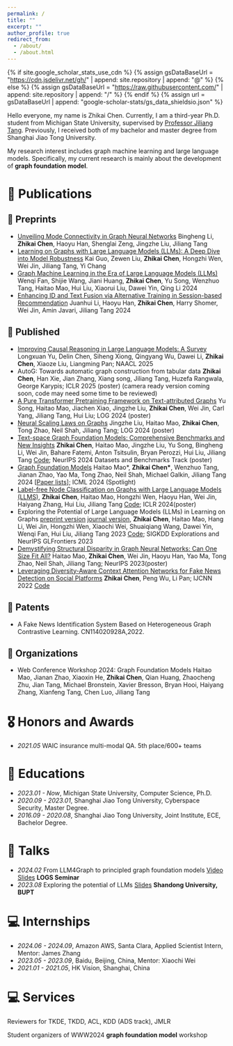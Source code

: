 ```yaml
---
permalink: /
title: ""
excerpt: ""
author_profile: true
redirect_from: 
  - /about/
  - /about.html
---
```


{% if site.google_scholar_stats_use_cdn %}
{% assign gsDataBaseUrl = "https://cdn.jsdelivr.net/gh/" | append: site.repository | append: "@" %}
{% else %}
{% assign gsDataBaseUrl = "https://raw.githubusercontent.com/" | append: site.repository | append: "/" %}
{% endif %}
{% assign url = gsDataBaseUrl | append: "google-scholar-stats/gs_data_shieldsio.json" %}

<span class='anchor' id='about-me'></span>

Hello everyone, my name is Zhikai Chen. Currently, I am a third-year Ph.D. student from Michigan State University, supervised by [Professor Jiliang Tang](https://www.cse.msu.edu/~tangjili/). Previously, I received both of my bachelor and master degree from Shanghai Jiao Tong University. 

My research interest includes graph machine learning and large language models. Specifically, my current research is mainly about the development of **graph foundation model**. 

# 📝 Publications 

## 📝 Preprints
- [Unveiling Mode Connectivity in Graph Neural Networks](https://arxiv.org/abs/2502.12608) Bingheng Li, **Zhikai Chen**, Haoyu Han, Shenglai Zeng, Jingzhe Liu, Jiliang Tang
- [Learning on Graphs with Large Language Models (LLMs): A Deep Dive into Model Robustness](https://arxiv.org/abs/2407.12068) Kai Guo, Zewen Liu, **Zhikai Chen**, Hongzhi Wen, Wei Jin, Jiliang Tang, Yi Chang 
- [Graph Machine Learning in the Era of Large Language Models (LLMs)](https://arxiv.org/pdf/2404.14928) Wenqi Fan, Shijie Wang, Jiani Huang, **Zhikai Chen**, Yu Song, Wenzhuo Tang,
Haitao Mao, Hui Liu, Xiaorui Liu, Dawei Yin, Qing Li 2024
- [Enhancing ID and Text Fusion via Alternative Training in Session-based Recommendation](https://scholar.google.com/citations?view_op=view_citation&hl=zh-CN&user=6hUny38AAAAJ&citation_for_view=6hUny38AAAAJ:kNdYIx-mwKoC) Juanhui Li, Haoyu Han, **Zhikai Chen**, Harry Shomer, Wei Jin, Amin Javari, Jiliang Tang 2024

## 📝 Published
- [Improving Causal Reasoning in Large Language Models: A Survey](https://arxiv.org/abs/2410.16676) Longxuan Yu, Delin Chen, Siheng Xiong, Qingyang Wu, Dawei Li, **Zhikai Chen**, Xiaoze Liu, Liangming Pan; NAACL 2025 
- AutoG: Towards automatic graph construction from tabular data **Zhikai Chen**, Han Xie, Jian Zhang, Xiang song, Jiliang Tang, Huzefa Rangwala, George Karypis; ICLR 2025 (poster) (camera ready version coming soon, code may need some time to be reviewed)
- [A Pure Transformer Pretraining Framework on Text-attributed Graphs](https://arxiv.org/abs/2406.13873) Yu Song, Haitao Mao, Jiachen Xiao, Jingzhe Liu, **Zhikai Chen**, Wei Jin, Carl Yang, Jiliang Tang, Hui Liu; LOG 2024 (poster)
- [Neural Scaling Laws on Graphs](https://arxiv.org/abs/2402.02054) Jingzhe Liu, Haitao Mao, **Zhikai Chen**, Tong Zhao, Neil Shah, Jiliang Tang; LOG 2024 (poster)
- [Text-space Graph Foundation Models: Comprehensive Benchmarks and New Insights](https://arxiv.org/abs/2406.10727) **Zhikai Chen**, Haitao Mao, Jingzhe Liu, Yu Song, Bingheng Li, Wei Jin, Bahare Fatemi, Anton Tsitsulin, Bryan Perozzi, Hui Liu, Jiliang Tang [Code](https://github.com/CurryTang/TSGFM); NeurIPS 2024 Datasets and Benchmarks Track (poster)
- [Graph Foundation Models](https://arxiv.org/abs/2402.02216) Haitao Mao\*, **Zhikai Chen\***, Wenzhuo Tang, Jianan Zhao, Yao Ma, Tong Zhao, Neil Shah, Michael Galkin, Jiliang Tang 2024 [[Paper lists](https://github.com/CurryTang/Towards-Graph-Foundation-Models-New-perspective-)]; ICML 2024 (Spotlight)
- [Label-free Node Classification on Graphs with Large Language Models (LLMS)](https://arxiv.org/abs/2310.04668), **Zhikai Chen**, Haitao Mao, Hongzhi Wen, Haoyu Han, Wei Jin, Haiyang Zhang, Hui Liu, Jiliang Tang [Code](https://github.com/CurryTang/LLMGNN); ICLR 2024(poster)
- Exploring the Potential of Large Language Models (LLMs) in Learning on Graphs
[preprint version](https://arxiv.org/abs/2307.03393v3) [journal version](https://arxiv.org/abs/2307.03393), **Zhikai Chen**, Haitao Mao, Hang Li, Wei Jin, Hongzhi Wen, Xiaochi Wei, Shuaiqiang Wang, Dawei Yin, Wenqi Fan, Hui Liu, Jiliang Tang 2023 [Code](https://github.com/CurryTang/Graph-LLM); SIGKDD Explorations and NeurIPS GLFrontiers 2023
- [Demystifying Structural Disparity in Graph Neural Networks: Can One Size Fit All?](https://arxiv.org/abs/2306.01323) Haitao Mao, **Zhikai Chen**, Wei Jin, Haoyu Han, Yao Ma, Tong Zhao, Neil Shah, Jiliang Tang; NeurIPS 2023(poster)
- [Leveraging Diversity-Aware Context Attention Networks for Fake News Detection on Social Platforms](https://ieeexplore.ieee.org/abstract/document/9892488/) **Zhikai Chen**, Peng Wu, Li Pan; IJCNN 2022 [Code](https://github.com/CurryTang/fake_news_detection)

## 📝 Patents
- A Fake News Identification System Based on Heterogeneous Graph Contrastive Learning. CN114020928A,2022.

## 📝 Organizations
- Web Conference Workshop 2024: Graph Foundation Models Haitao Mao, Jianan Zhao, Xiaoxin He, **Zhikai Chen**, Qian Huang, Zhaocheng Zhu, Jian Tang, Michael Bronstein, Xavier Bresson, Bryan Hooi, Haiyang Zhang, Xianfeng Tang, Chen Luo, Jiliang Tang

  
# 🎖 Honors and Awards
- *2021.05* WAIC insurance multi-modal QA. 5th place/600+ teams

# 📖 Educations
- *2023.01 - Now*, Michigan State University, Computer Science, Ph.D.
- *2020.09 - 2023.01*, Shanghai Jiao Tong University, Cyberspace Security, Master Degree.
- *2016.09 - 2020.08*, Shanghai Jiao Tong University, Joint Institute, ECE, Bachelor Degree. 

# 📖 Talks

- *2024.02* From LLM4Graph to principled graph foundation models [Video](https://www.bilibili.com/video/BV1rt421b7S1) [Slides](https://drive.google.com/file/d/1iqb4ZB5DO4g9oNx2LdQjS_mcnGMJkaYs/view?usp=sharing)   **LOGS Seminar**
- *2023.08* Exploring the potential of LLMs [Slides](https://docs.google.com/presentation/d/1nGN_BuzJq0RPw6yi7QT4oPh8eE_z6fIc) **Shandong University, BUPT**

# 💻 Internships
- *2024.06 - 2024.09*, Amazon AWS, Santa Clara, Applied Scientist Intern, Mentor: James Zhang
- *2023.05 - 2023.09*, Baidu, Beijing, China, Mentor: Xiaochi Wei
- *2021.01 - 2021.05*, HK Vision, Shanghai, China 

# 💻 Services
Reviewers for TKDE, TKDD, ACL, KDD (ADS track), JMLR 

Student organizers of WWW2024 **graph foundation model** workshop
